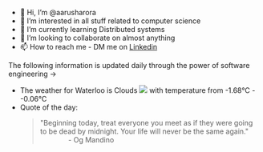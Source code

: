 - 👋 Hi, I’m @aarusharora
- 👀 I’m interested in all stuff related to computer science
- 🌱 I’m currently learning Distributed systems
- 💞️ I’m looking to collaborate on almost anything
- 📫 How to reach me - DM me on [Linkedin](https://www.linkedin.com/in/aarusharora789/)

The following information is updated daily through the power of software engineering ->
- The weather for Waterloo is Clouds ![](https://openweathermap.org/img/wn/04d.png) with temperature from -1.68℃ - -0.06℃
- Quote of the day:  
	> "Beginning today, treat everyone you meet as if they were going to be dead by midnight. Your life will never be the same again."  
	> &emsp;&emsp;&emsp;&emsp;- Og Mandino
